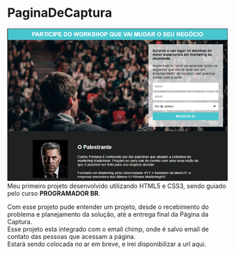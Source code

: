 # PaginaDeCaptura

<img src="./capa.png" alt="Imagem da Capa do Site">
Meu primeiro projeto desenvolvido utilizando HTML5 e CSS3, sendo guiado pelo curso <b>PROGRAMADOR BR</b>.

Com esse projeto pude entender um projeto, desde o recebimento do problema e planejamento da solução, até a entrega final da Página da Captura.<br>
Esse projeto esta integrado com o email chimp, onde é salvo email de contato das pessoas que acessam a página.<br>
Estará sendo colocada no ar em breve, e irei disponibilizar a url aqui.

